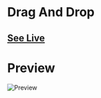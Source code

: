 # Drag And Drop

## [See Live](https://codepen.io/hicoders/pen/OJQpbjj)

# Preview

![Preview](../.github/assets/dropdown.png)

